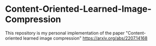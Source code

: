 # Content-Oriented-Learned-Image-Compression
This repository is my personal implementation of the paper "Content-oriented learned image compression" https://arxiv.org/abs/2207.14168 
